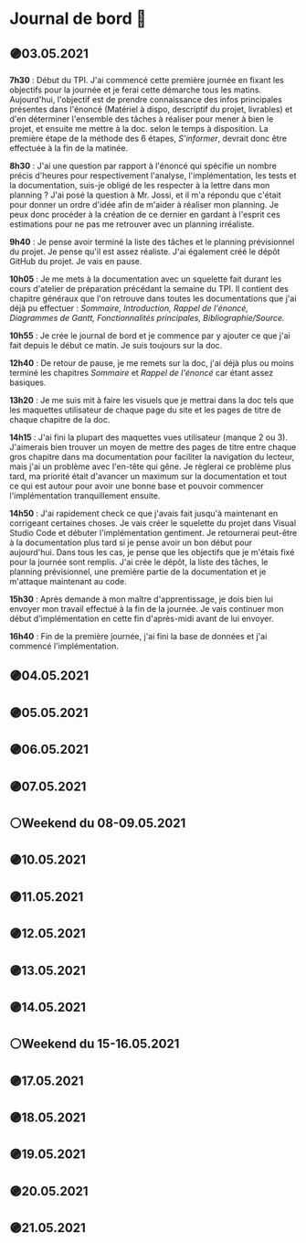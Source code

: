 # Journal de bord 📖  

## 🟣03.05.2021
**7h30** : Début du TPI. J'ai commencé cette première journée en fixant les objectifs pour la journée et je ferai cette démarche tous les matins. Aujourd'hui, l'objectif est de prendre connaissance des infos principales présentes dans l'énoncé (Matériel à dispo, descriptif du projet, livrables) et d'en déterminer l'ensemble des tâches à réaliser pour mener à bien le projet, et ensuite me mettre à la doc. selon le temps à disposition. La première étape de la méthode des 6 étapes, *S'informer*, devrait donc être effectuée à la fin de la matinée. 

**8h30** : J'ai une question par rapport à l'énoncé qui spécifie un nombre précis d'heures pour respectivement l'analyse, l'implémentation, les tests et la documentation, suis-je obligé de les respecter à la lettre dans mon planning ? J'ai posé la question à Mr. Jossi, et il m'a répondu que c'était pour donner un ordre d'idée afin de m'aider à réaliser mon planning. Je peux donc procéder à la création de ce dernier en gardant à l'esprit ces estimations pour ne pas me retrouver avec un planning irréaliste.

**9h40** : Je pense avoir terminé la liste des tâches et le planning prévisionnel du projet. Je pense qu'il est assez réaliste. J'ai également créé le dépôt GitHub du projet. Je vais en pause. 

**10h05** :  Je me mets à la documentation avec un squelette fait durant les cours d'atelier de préparation précédant la semaine du TPI. Il contient des chapitre généraux que l'on retrouve dans toutes les documentations que j'ai déjà pu effectuer : *Sommaire, Introduction, Rappel de l'énoncé, Diagrammes de Gantt, Fonctionnalités principales, Bibliographie/Source.*

**10h55** : Je crée le journal de bord et je commence par y ajouter ce que j'ai fait depuis le début ce matin. Je suis toujours sur la doc. 

**12h40** : De retour de pause, je me remets sur la doc, j'ai déjà plus ou moins terminé les chapitres *Sommaire* et *Rappel de l'énoncé* car étant assez basiques. 

**13h20** : Je me suis mit à faire les visuels que je mettrai dans la doc tels que les maquettes utilisateur de chaque page du site et les pages de titre de chaque chapitre de la doc. 

**14h15** : J'ai fini la plupart des maquettes vues utilisateur (manque 2 ou 3). J'aimerais bien trouver un moyen de mettre des pages de titre entre chaque gros chapitre dans ma documentation pour faciliter la navigation du lecteur, mais j'ai un problème avec l'en-tête qui gêne. Je règlerai ce problème plus tard, ma priorité était d'avancer un maximum sur la documentation et tout ce qui est autour pour avoir une bonne base et pouvoir commencer l'implémentation tranquillement ensuite.

**14h50** : J'ai rapidement check ce que j'avais fait jusqu'à maintenant en corrigeant certaines choses. Je vais créer le squelette du projet dans Visual Studio Code et débuter l'implémentation gentiment. Je retournerai peut-être à la documentation plus tard si je pense avoir un bon début pour aujourd'hui. Dans tous les cas, je pense que les objectifs que je m'étais fixé pour la journée sont remplis. J'ai crée le dépôt, la liste des tâches, le planning prévisionnel, une première partie de la documentation et je m'attaque maintenant au code.  

**15h30** : Après demande à mon maître d'apprentissage, je dois bien lui envoyer mon travail effectué à la fin de la journée. Je vais continuer mon début d'implémentation en cette fin d'après-midi avant de lui envoyer.

**16h40** : Fin de la première journée, j'ai fini la base de données et j'ai commencé l'implémentation.
## 🟣04.05.2021

## 🟣05.05.2021

## 🟣06.05.2021

## 🟣07.05.2021

## ⚪Weekend du 08-09.05.2021

## 🟣10.05.2021

## 🟣11.05.2021

## 🟣12.05.2021

## 🟣13.05.2021

## 🟣14.05.2021

## ⚪Weekend du 15-16.05.2021

## 🟣17.05.2021

## 🟣18.05.2021

## 🟣19.05.2021

## 🟣20.05.2021

## 🟣21.05.2021
